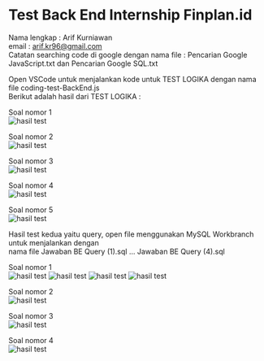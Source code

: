 # Test Back End Internship Finplan.id

Nama lengkap : Arif Kurniawan <br/>
email : arif.kr96@gmail.com <br/>
Catatan searching code di google dengan nama file : Pencarian Google JavaScript.txt dan Pencarian Google SQL.txt

Open VSCode untuk menjalankan kode untuk TEST LOGIKA dengan nama file coding-test-BackEnd.js <br/>
Berikut adalah hasil dari TEST LOGIKA :<br/>

Soal nomor 1<br/>
![hasil test](https://github.com/Arifkrniawan/testBE/blob/master/Soal%20Logika%20nomor%201.png)

Soal nomor 2 <br/>
![hasil test](https://github.com/Arifkrniawan/testBE/blob/master/Soal%20Logika%20nomor%202.png)

Soal nomor 3 <br/>
![hasil test](https://github.com/Arifkrniawan/testBE/blob/master/Soal%20Logika%20nomor%203.png)

Soal nomor 4 <br/>
![hasil test](https://github.com/Arifkrniawan/testBE/blob/master/Soal%20Logika%20nomor%204.png)

Soal nomor 5 <br/>
![hasil test](https://github.com/Arifkrniawan/testBE/blob/master/Soal%20Logika%20nomor%205.png)


Hasil test kedua yaitu query, open file menggunakan MySQL Workbranch untuk menjalankan dengan <br/>
nama file Jawaban BE Query (1).sql ... Jawaban BE Query (4).sql <br/>

Soal nomor 1 <br/>
![hasil test](https://github.com/Arifkrniawan/testBE/blob/master/Jawaban%20BE%20SQL%20nomor%201%20a.png)
![hasil test](https://github.com/Arifkrniawan/testBE/blob/master/Jawaban%20BE%20SQL%20nomor%201%20b.png)
![hasil test](https://github.com/Arifkrniawan/testBE/blob/master/Jawaban%20BE%20SQL%20nomor%201%20c.png)
![hasil test](https://github.com/Arifkrniawan/testBE/blob/master/Jawaban%20BE%20SQL%20nomor%201.png)

Soal nomor 2 <br/>
![hasil test](https://github.com/Arifkrniawan/testBE/blob/master/Jawaban%20BE%20SQL%20nomor%202.png)

Soal nomor 3 <br/>
![hasil test](https://github.com/Arifkrniawan/testBE/blob/master/Jawaban%20BE%20SQL%20nomor%203.png)

Soal nomor 4 <br/>
![hasil test](https://github.com/Arifkrniawan/testBE/blob/master/Jawaban%20BE%20SQL%20nomor%204.png)
